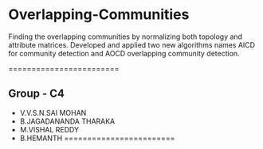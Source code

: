 # Overlapping-Communities
Finding the overlapping communities by normalizing both topology and attribute matrices.
Developed and applied two new algorithms names AICD for community detection and AOCD overlapping community detection.

========================
## Group - C4
* V.V.S.N.SAI MOHAN
* B.JAGADANANDA THARAKA
* M.VISHAL REDDY
* B.HEMANTH
========================
